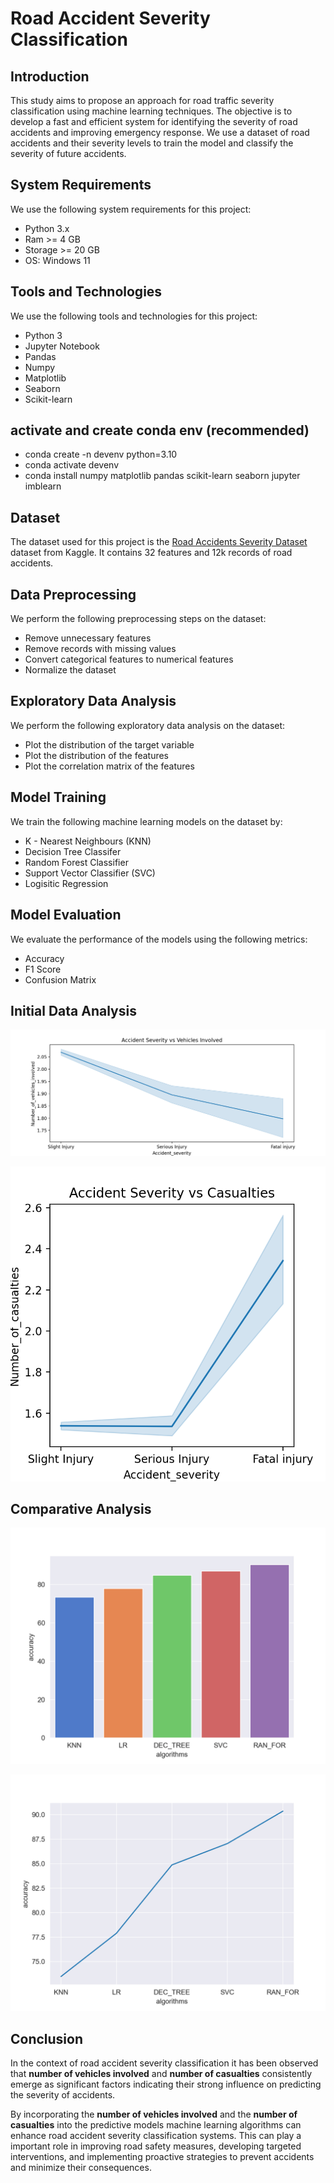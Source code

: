 # Road Accident Severity Classification

## Introduction

This study aims to propose an approach for road traffic severity classification using
machine learning techniques. The objective is to develop a fast and efficient system for
identifying the severity of road accidents and improving emergency response. We use a dataset of road accidents and their severity levels to train the model and classify the severity of future accidents.

## System Requirements

We use the following system requirements for this project:

- Python 3.x
- Ram >= 4 GB
- Storage >= 20 GB
- OS: Windows 11

## Tools and Technologies

We use the following tools and technologies for this project:

- Python 3
- Jupyter Notebook
- Pandas
- Numpy
- Matplotlib
- Seaborn
- Scikit-learn

## activate and create conda env (recommended)

- conda create -n devenv python=3.10
- conda activate devenv
- conda install numpy matplotlib pandas scikit-learn seaborn jupyter imblearn

## Dataset

The dataset used for this project is the [Road Accidents Severity Dataset](https://www.kaggle.com/datasets/kanuriviveknag/road-accidents-severity-dataset) dataset from Kaggle. It contains 32 features and 12k records of road accidents.

## Data Preprocessing

We perform the following preprocessing steps on the dataset:

- Remove unnecessary features
- Remove records with missing values
- Convert categorical features to numerical features
- Normalize the dataset

## Exploratory Data Analysis

We perform the following exploratory data analysis on the dataset:

- Plot the distribution of the target variable
- Plot the distribution of the features
- Plot the correlation matrix of the features

## Model Training

We train the following machine learning models on the dataset by:

- K - Nearest Neighbours (KNN)
- Decision Tree Classifer
- Random Forest Classifier
- Support Vector Classifier (SVC)
- Logisitic Regression

## Model Evaluation

We evaluate the performance of the models using the following metrics:

- Accuracy
- F1 Score
- Confusion Matrix

## Initial Data Analysis

![no-alt-text](number_of_vehicles.png) 

![no-alt-text](number_of_casualties.png)

## Comparative Analysis

![no-alt-text](results/comparative-analysis_BG.png)

![no-alt-text](results/comparative-analysis_LP.png)

## Conclusion

In the context of road accident severity classification it has been observed that __number of vehicles involved__ and __number of casualties__ consistently emerge as significant factors indicating their strong influence on predicting the severity of accidents.

By incorporating the __number of vehicles involved__ and the __number of casualties__ into the predictive models machine learning algorithms can enhance road accident severity classification systems. This can play a important role in improving road safety measures, developing targeted interventions, and implementing proactive strategies to prevent accidents and minimize
their consequences.
